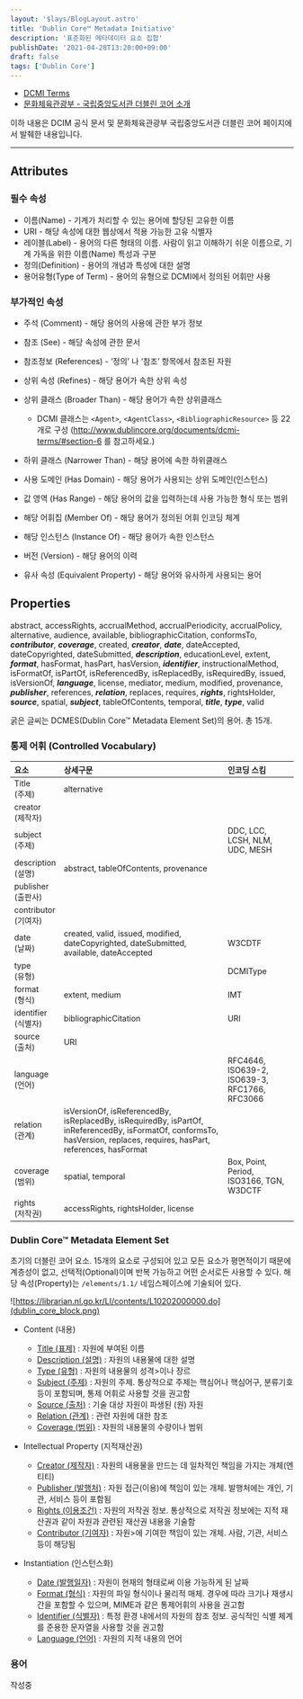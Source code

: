 ```yaml
---
layout: '$lays/BlogLayout.astro'
title: 'Dublin Core™ Metadata Initiative'
description: '표준화된 메타데이터 요소 집합'
publishDate: '2021-04-28T13:20:00+09:00'
draft: false
tags: ['Dublin Core']
---
```


- [DCMI Terms](https://www.dublincore.org/specifications/dublin-core/dcmi-terms/)
- [문화체육관광부 - 국립중앙도서관 더블린 코어 소개](https://librarian.nl.go.kr/LI/contents/L10201000000.do)

이하 내용은 DCIM 공식 문서 및 문화체육관광부 국립중앙도서관 더블린 코어 페이지에서 발췌한 내용입니다.

---

## Attributes

### 필수 속성

- 이름(Name) - 기계가 처리할 수 있는 용어에 할당된 고유한 이름
- URI - 해당 속성에 대한 웹상에서 적용 가능한 고유 식별자
- 레이블(Label) - 용어의 다른 형태의 이름. 사람이 읽고 이해하기 쉬운 이름으로, 기계 가독을 위한 이름(Name) 특성과 구분
- 정의(Definition) - 용어의 개념과 특성에 대한 설명
- 용어유형(Type of Term) - 용어의 유형으로 DCMI에서 정의된 어휘만 사용

### 부가적인 속성

- 주석 (Comment) - 해당 용어의 사용에 관한 부가 정보
- 참조 (See) - 해당 속성에 관한 문서
- 참조정보 (References) - ‘정의’ 나 ‘참조’ 항목에서 참조된 자원
- 상위 속성 (Refines) - 해당 용어가 속한 상위 속성
- 상위 클래스 (Broader Than) - 해당 용어가 속한 상위클래스

  - DCMI 클래스는 `<Agent>`, `<AgentClass>`, `<BibliographicResource>` 등 22개로 구성
    (http://www.dublincore.org/documents/dcmi-terms/#section-6 를 참고하세요.)

- 하위 클래스 (Narrower Than) - 해당 용어에 속한 하위클래스
- 사용 도메인 (Has Domain) - 해당 용어가 사용되는 상위 도메인(인스턴스)
- 값 영역 (Has Range) - 해당 용어의 값을 입력하는데 사용 가능한 형식 또는 범위
- 해당 어휘집 (Member Of) - 해당 용어가 정의된 어휘 인코딩 체계
- 해당 인스턴스 (Instance Of) - 해당 용어가 속한 인스턴스
- 버전 (Version) - 해당 용어의 이력
- 유사 속성 (Equivalent Property) - 해당 용어와 유사하게 사용되는 용어

## Properties

abstract, accessRights, accrualMethod, accrualPeriodicity, accrualPolicy, alternative, audience, available, bibliographicCitation, conformsTo, **_contributor_**, **_coverage_**, created, **_creator_**, **_date_**, dateAccepted, dateCopyrighted, dateSubmitted, **_description_**, educationLevel, extent, **_format_**, hasFormat, hasPart, hasVersion, **_identifier_**, instructionalMethod, isFormatOf, isPartOf, isReferencedBy, isReplacedBy, isRequiredBy, issued, isVersionOf, **_language_**, license, mediator, medium, modified, provenance, **_publisher_**, references, **_relation_**, replaces, requires, **_rights_**, rightsHolder, **_source_**, spatial, **_subject_**, tableOfContents, temporal, **_title_**, **_type_**, valid

굵은 글씨는 DCMES(Dublin Core™ Metadata Element Set)의 용어. 총 15개.

### 통제 어휘 (Controlled Vocabulary)

| 요소                    | 상세구문                                                                                                                                                                  | 인코딩 스킴                                   |
| :---------------------- | :------------------------------------------------------------------------------------------------------------------------------------------------------------------------ | :-------------------------------------------- |
| Title<br>(주제)         | alternative                                                                                                                                                               |                                               |
| creator<br>(제작자)     |                                                                                                                                                                           |                                               |
| subject<br>(주제)       |                                                                                                                                                                           | DDC, LCC, LCSH, NLM, UDC, MESH                |
| description<br>(설명)   | abstract, tableOfContents, provenance                                                                                                                                     |                                               |
| publisher<br>(출판사)   |                                                                                                                                                                           |                                               |
| contributor<br>(기여자) |                                                                                                                                                                           |                                               |
| date<br>(날짜)          | created, valid, issued, modified, dateCopyrighted, dateSubmitted, available, dateAccepted                                                                                 | W3CDTF                                        |
| type<br>(유형)          |                                                                                                                                                                           | DCMIType                                      |
| format<br>(형식)        | extent, medium                                                                                                                                                            | IMT                                           |
| identifier<br>(식별자)  | bibliographicCitation                                                                                                                                                     | URI                                           |
| source<br>(출처)        | URI                                                                                                                                                                       |
| language<br>(언어)      |                                                                                                                                                                           | RFC4646, ISO639-2, ISO639-3, RFC1766, RFC3066 |
| relation<br>(관계)      | isVersionOf, isReferencedBy, isReplacedBy, isRequiredBy, isPartOf, inReferencedBy, isFormatOf, conformsTo, hasVersion, replaces, requires, hasPart, references, hasFormat |                                               |
| coverage<br>(범위)      | spatial, temporal                                                                                                                                                         | Box, Point, Period, ISO3166, TGN, W3DCTF      |
| rights<br>(저작권)      | accessRights, rightsHolder, license                                                                                                                                       |                                               |

### Dublin Core™ Metadata Element Set

초기의 더블린 코어 요소. 15개의 요소로 구성되어 있고 모든 요소가 평면적이기 때문에 계층성이 없고, 선택적(Optional)이며 반복 가능하고 어떤 순서로든 사용할 수 있다.
해당 속성(Property)는 `/elements/1.1/` 네임스페이스에 기술되어 있다.

![https://librarian.nl.go.kr/LI/contents/L10202000000.do](dublin_core_block.png)

- Content (내용)

  - [Title (표제)](https://www.dublincore.org/specifications/dublin-core/dcmi-terms/elements11/title/) :
    자원에 부여된 이름
  - [Description (설명)](https://www.dublincore.org/specifications/dublin-core/dcmi-terms/elements11/description/) :
    자원의 내용물에 대한 설명
  - [Type (유형)](https://www.dublincore.org/specifications/dublin-core/dcmi-terms/elements11/type/) : 자원의 내용물의 성격>이나 장르
  - [Subject (주제)](https://www.dublincore.org/specifications/dublin-core/dcmi-terms/elements11/subject/) :
    자원의 주제. 통상적으로 주제는 핵심어나 핵심어구, 분류기호 등이 포함되며, 통제 어휘로 사용할 것을 권고함
  - [Source (출처)](https://www.dublincore.org/specifications/dublin-core/dcmi-terms/elements11/source/) :
    기술 대상 자원이 파생된 (원) 자원
  - [Relation (관계)](https://www.dublincore.org/specifications/dublin-core/dcmi-terms/elements11/relation/) :
    관련 자원에 대한 참조
  - [Coverage (범위)](https://www.dublincore.org/specifications/dublin-core/dcmi-terms/elements11/coverage/) :
    자원의 내용물의 수량이나 범위

- Intellectual Property (지적재산권)

  - [Creator (제작자)](https://www.dublincore.org/specifications/dublin-core/dcmi-terms/elements11/creator/) :
    자원의 내용물을 만드는 데 일차적인 책임을 가지는 개체(엔티티)
  - [Publisher (발행처)](https://www.dublincore.org/specifications/dublin-core/dcmi-terms/elements11/publisher/) :
    자원 접근(이용)에 책임이 있는 개체. 발행처에는 개인, 기관, 서비스 등이 포함됨
  - [Rights (이용조건)](https://www.dublincore.org/specifications/dublin-core/dcmi-terms/elements11/rights/) :
    자원의 저작권 정보. 통상적으로 저작권 정보에는 지적 재산권과 같이 자원과 관련된 재산권 내용을 기술함
  - [Contributor (기여자)](https://www.dublincore.org/specifications/dublin-core/dcmi-terms/elements11/contributor/) : 자원>에 기여한 책임이 있는 개체. 사람, 기관, 서비스 등이 해당됨

- Instantiation (인스턴스화)
  - [Date (발행일자)](https://www.dublincore.org/specifications/dublin-core/dcmi-terms/elements11/date/) :
    자원이 현재의 형태로써 이용 가능하게 된 날짜
  - [Format (형식)](https://www.dublincore.org/specifications/dublin-core/dcmi-terms/elements11/format/) :
    자원의 파일 형식이나 물리적 매체. 경우에 따라 크기나 재생시간을 포함할 수 있으며, MIME과 같은 통제어휘의 사용을 권고함
  - [Identifier (식별자)](https://www.dublincore.org/specifications/dublin-core/dcmi-terms/elements11/identifier/) :
    특정 환경 내에서의 자원의 참조 정보. 공식적인 식별 체계를 준용한 문자열을 사용할 것을 권고함
  - [Language (언어)](https://www.dublincore.org/specifications/dublin-core/dcmi-terms/elements11/language/) :
    자원의 지적 내용의 언어

### 용어

작성중
